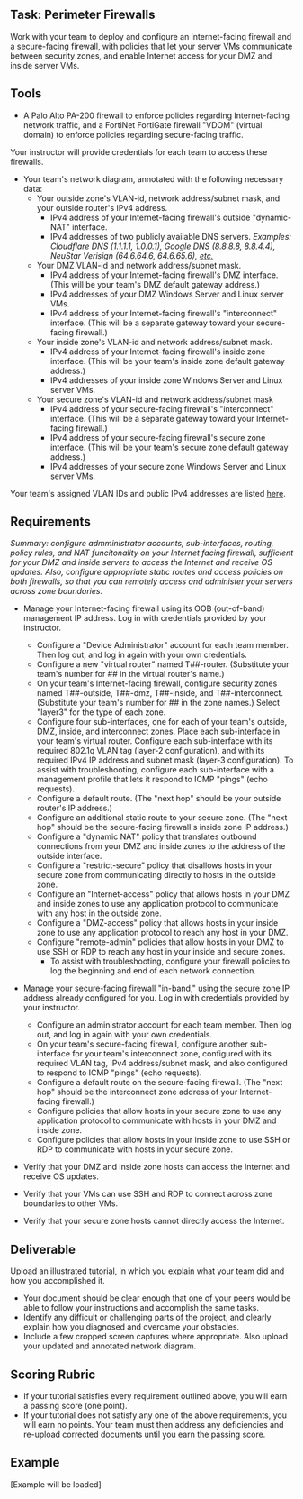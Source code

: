 ## Task: Perimeter Firewalls
Work with your team to deploy and configure an internet-facing firewall and a secure-facing firewall,
with policies that let your server VMs communicate between security zones,
and enable Internet access for your DMZ and inside server VMs.

## Tools
- A Palo Alto PA-200 firewall to enforce policies regarding Internet-facing network traffic,
and a FortiNet FortiGate firewall "VDOM" (virtual domain) to enforce policies regarding secure-facing traffic.

Your instructor will provide credentials for each team to access these firewalls.

- Your team's network diagram, annotated with the following necessary data:
  - Your outside zone's
VLAN-id, network address/subnet mask, and your outside router's IPv4 address.
    - IPv4 address of your Internet-facing firewall's outside "dynamic-NAT" interface.
    - IPv4 addresses of two publicly available DNS servers.
*Examples: Cloudflare DNS (1.1.1.1, 1.0.0.1), Google DNS (8.8.8.8, 8.8.4.4), NeuStar Verisign (64.6.64.6, 64.6.65.6),
<a href="https://www.allconnect.com/blog/best-free-dns-servers" target="_blank" ref="noopener">etc.</a>*
  - Your DMZ VLAN-id and network address/subnet mask.
    - IPv4 address of your Internet-facing firewall's DMZ interface. (This will be your team's DMZ default gateway address.)
    - IPv4 addresses of your DMZ Windows Server and Linux server VMs.
    - IPv4 address of your Internet-facing firewall's "interconnect" interface. (This will be a separate gateway toward your secure-facing firewall.)
  - Your inside zone's VLAN-id and network address/subnet mask.
    - IPv4 address of your Internet-facing firewall's inside zone interface. (This will be your team's inside zone default gateway address.)
    - IPv4 addresses of your inside zone Windows Server and Linux server VMs.
  - Your secure zone's VLAN-id and network address/subnet mask
    - IPv4 address of your secure-facing firewall's "interconnect" interface. (This will be a separate gateway toward your Internet-facing firewall.)
    - IPv4 address of your secure-facing firewall's secure zone interface. (This will be your team's secure zone default gateway address.)
    - IPv4 addresses of your secure zone Windows Server and Linux server VMs.

Your team's assigned VLAN IDs and public IPv4 addresses are listed
<a href="https://byui-cit.atlassian.net/wiki/spaces/CDI/pages/28049411" target="_blank" ref="noopener">here</a>.

## Requirements
*Summary: configure admministrator accounts, sub-interfaces, routing, policy rules, and NAT funcitonality on your Internet facing firewall,
sufficient for your DMZ and inside servers to access the Internet and receive OS updates.
Also, configure appropriate static routes and access policies on both firewalls,
so that you can remotely access and administer your servers across zone boundaries.*

- Manage your Internet-facing firewall using its OOB (out-of-band) management IP address. Log in with credentials provided by your instructor.
  - Configure a "Device Administrator" account for each team member. Then log out, and log in again with your own credentials.
  - Configure a new "virtual router" named T##-router. (Substitute your team's number for ## in the virtual router's name.)
  - On your team's Internet-facing firewall, configure security zones named T##-outside, T##-dmz, T##-inside, and T##-interconnect. (Substitute your team's number for ## in the zone names.) Select "layer3" for the type of each zone.
  - Configure four sub-interfaces, one for each of your team's outside, DMZ, inside, and interconnect zones.
Place each sub-interface in your team's virtual router.
Configure each sub-interface with its required 802.1q VLAN tag (layer-2 configuration),
and with its required IPv4 IP address and subnet mask (layer-3 configuration).
To assist with troubleshooting, configure each sub-interface with a management profile that lets it respond to ICMP "pings" (echo requests).
  - Configure a default route. (The "next hop" should be your outside router's IP address.)
  - Configure an additional static route to your secure zone. (The "next hop" should be the secure-facing firewall's inside zone IP address.)
  - Configure a "dynamic NAT" policy that translates outbound connections from your DMZ and inside zones
to the address of the outside interface.
  - Configure a "restrict-secure" policy that disallows hosts in your secure zone from communicating directly to hosts in the outside zone.
  - Configure an "Internet-access" policy that allows hosts in your DMZ and inside zones to use any application protocol
to communicate with any host in the outside zone.
  - Configure a "DMZ-access" policy that allows hosts in your inside zone to use any application protocol to reach any host in your DMZ.
  - Configure "remote-admin" policies that allow hosts in your DMZ to use SSH or RDP to reach any host in your inside and secure zones.
    - To assist with troubleshooting, configure your firewall policies to log the beginning and end of each network connection.

- Manage your secure-facing firewall "in-band," using the secure zone IP address already configured for you.
Log in with credentials provided by your instructor.
  - Configure an administrator account for each team member. Then log out, and log in again with your own credentials.
  - On your team's secure-facing firewall, configure another sub-interface for your team's interconnect zone,
configured with its required VLAN tag, IPv4 address/subnet mask, and also configured to respond to ICMP "pings" (echo requests).
  - Configure a default route on the secure-facing firewall. (The "next hop" should be the interconnect zone address of your Internet-facing firewall.)
  - Configure policies that allow hosts in your secure zone to use any application protocol to communicate with hosts in your DMZ and inside zone.
  - Configure policies that allow hosts in your inside zone to use SSH or RDP to communicate with hosts in your secure zone.
- Verify that your DMZ and inside zone hosts can access the Internet and receive OS updates.
- Verify that your VMs can use SSH and RDP to connect across zone boundaries to other VMs.
- Verify that your secure zone hosts cannot directly access the Internet.

## Deliverable
Upload an illustrated tutorial, in which you explain what your team did and how you accomplished it.
- Your document should be clear enough that one of your peers would be able to follow your instructions and accomplish the same tasks.
- Identify any difficult or challenging parts of the project, and clearly explain how you diagnosed and overcame your obstacles.
- Include a few cropped screen captures where appropriate.
Also upload your updated and annotated network diagram.

## Scoring Rubric
- If your tutorial satisfies every requirement outlined above, you will earn a passing score (one point).
- If your tutorial does not satisfy any one of the above requirements, you will earn no points.
Your team must then address any deficiencies and re-upload corrected documents until you earn the passing score.

## Example
[Example will be loaded]
